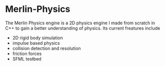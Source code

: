 # Merlin-Physics

The Merlin Physics engine is a 2D physics engine I made from scratch in C++ to gain a better understanding of physics. Its current freatures include
- 2D rigid body simulation
- impulse based physics
- collision detection and resolution
- friction forces
- SFML testbed 
